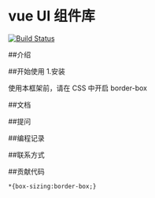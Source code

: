 # vue UI 组件库

[![Build Status](https://www.travis-ci.org/pcy999/vueGulu.svg?branch=main)](https://www.travis-ci.org/pcy999/vueGulu)

##介绍

##开始使用 1.安装

使用本框架前，请在 CSS 中开启 border-box

##文档

##提问

##编程记录

##联系方式

##贡献代码

```
*{box-sizing:border-box;}
```
